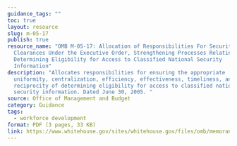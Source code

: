 ```yaml
---
guidance_tags: ""
toc: true
layout: resource
slug: m-05-17
publish: true
resource_name: "OMB M-05-17: Allocation of Responsibilities For Security
  Clearances Under the Executive Order, Strengthening Processes Relating to
  Determining Eligibility for Access to Classified National Security
  Information"
description: "Allocates responsibilities for ensuring the appropriate
  uniformity, centralization, efficiency, effectiveness, timeliness, and
  reciprocity of determining eligibility for access to classified national
  security information. Dated June 30, 2005. "
source: Office of Management and Budget
category: Guidance
tags:
  - workforce development
format: PDF (3 pages, 33 KB)
link: https://www.whitehouse.gov/sites/whitehouse.gov/files/omb/memoranda/2005/m05-17.pdf
---
```

